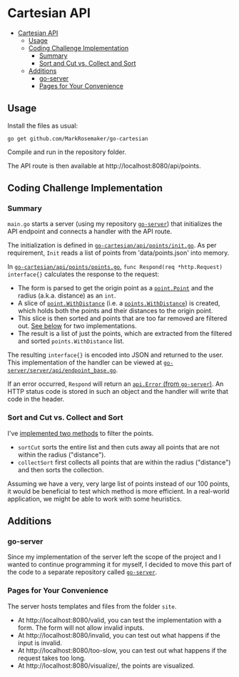Cartesian API
=============

- [Cartesian API](#cartesian-api)
	- [Usage](#usage)
	- [Coding Challenge Implementation](#coding-challenge-implementation)
		- [Summary](#summary)
		- [Sort and Cut vs. Collect and Sort](#sort-and-cut-vs-collect-and-sort)
	- [Additions](#additions)
		- [go-server](#go-server)
		- [Pages for Your Convenience](#pages-for-your-convenience)

## Usage

Install the files as usual:

`go get github.com/MarkRosemaker/go-cartesian`

Compile and run in the repository folder.

The API route is then available at http://localhost:8080/api/points.

## Coding Challenge Implementation

### Summary

`main.go` starts a server (using my repository [`go-server`](https://github.com/markrosemaker/go-server)) that initializes the API endpoint and connects a handler with the API route.

The initialization is defined in [`go-cartesian/api/points/init.go`](https://github.com/MarkRosemaker/go-cartesian/blob/master/api/points/init.go). As per requirement, `Init` reads a list of points from 'data/points.json' into memory.

In [`go-cartesian/api/points/points.go`](https://github.com/MarkRosemaker/go-cartesian/blob/master/api/points/points.go), `func Respond(req *http.Request) interface{}` calculates the response to the request:

- The form is parsed to get the origin point as a [`point.Point`](https://github.com/MarkRosemaker/go-cartesian/blob/master/math/point/point.go) and the radius (a.k.a. distance) as an `int`.
- A slice of [`point.WithDistance`](https://github.com/MarkRosemaker/go-cartesian/blob/master/math/point/with-distance.go) (i.e. a [`points.WithDistance`](https://github.com/MarkRosemaker/go-cartesian/blob/master/math/points/with-distance.go)) is created, which holds both the points and their distances to the origin point.
- This slice is then sorted and points that are too far removed are filtered out. [See below](#sort-and-cut-vs-collect-and-sort) for two implementations.
- The result is a list of just the points, which are extracted from the filtered and sorted `points.WithDistance` list.

The resulting `interface{}` is encoded into JSON and returned to the user. This implementation of the handler can be viewed at [`go-server/server/api/endpoint_base.go`](https://github.com/MarkRosemaker/go-server/blob/master/server/api/endpoint_base.go).

If an error occurred, `Respond` will return an [`api.Error` (from `go-server`)](https://github.com/MarkRosemaker/go-server/blob/master/server/api/error.go). An HTTP status code is stored in such an object and the handler will write that code in the header.

### Sort and Cut vs. Collect and Sort

I've [implemented two methods](https://github.com/MarkRosemaker/go-cartesian/blob/master/math/points/with-distance.go) to filter the points.

- `sortCut` sorts the entire list and then cuts away all points that are not within the radius ("distance").
- `collectSort` first collects all points that are within the radius ("distance") and then sorts the collection.

Assuming we have a very, very large list of points instead of our 100 points, it would be beneficial to test which method is more efficient. In a real-world application, we might be able to work with some heuristics.

## Additions

### go-server

Since my implementation of the server left the scope of the project and I wanted to continue programming it for myself, I decided to move this part of the code to a separate repository called [`go-server`](https://github.com/markrosemaker/go-server).

### Pages for Your Convenience

The server hosts templates and files from the folder `site`.

- At http://localhost:8080/valid, you can test the implementation with a form. The form will not allow invalid inputs.
- At http://localhost:8080/invalid, you can test out what happens if the input is invalid.
- At http://localhost:8080/too-slow, you can test out what happens if the request takes too long.
- At http://localhost:8080/visualize/, the points are visualized.
